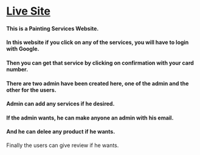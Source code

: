 # [Live Site](https://home-painting-d9605.web.app/)
#### This is a Painting Services Website.
#### In this website if you click on any of the services, you will have to login with Google.
#### Then you can get that service by clicking on confirmation with your card number.
#### There are two admin have been created here, one of the admin and the other for the users.
#### Admin can add any services if he desired.
#### If the admin wants, he can make anyone an admin with his email.
#### And he can delee any product if he wants.
Finally the users can give review if he wants.
